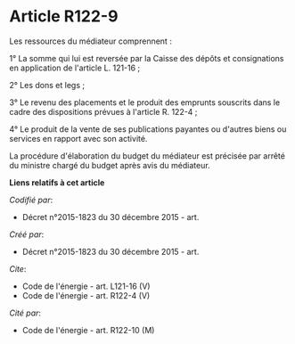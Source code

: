 # Article R122-9

Les ressources du médiateur comprennent : 

1° La somme qui lui est reversée par la Caisse des dépôts et consignations en application de l'article L. 121-16 ; 

2° Les dons et legs ; 

3° Le revenu des placements et le produit des emprunts souscrits dans le cadre des dispositions prévues à l'article R.
122-4 ; 

4° Le produit de la vente de ses publications payantes ou d'autres biens ou services en rapport avec son activité. 

La procédure d'élaboration du budget du médiateur est précisée par arrêté du ministre chargé du budget après avis du
médiateur.

**Liens relatifs à cet article**

_Codifié par_:

  - Décret n°2015-1823 du 30 décembre 2015 - art.

_Créé par_:

  - Décret n°2015-1823 du 30 décembre 2015 - art.

_Cite_:

  - Code de l'énergie - art. L121-16 (V)
  - Code de l'énergie - art. R122-4 (V)

_Cité par_:

  - Code de l'énergie - art. R122-10 (M)
